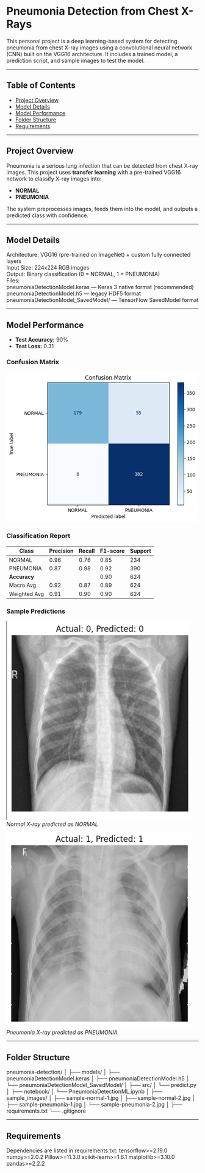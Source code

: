 # Pneumonia Detection from Chest X-Rays

This personal project is a deep learning-based system for detecting pneumonia from chest X-ray images using a convolutional neural network (CNN) built on the VGG16 architecture. It includes a trained model, a prediction script, and sample images to test the model.

---

## Table of Contents

- [Project Overview](#project-overview)
- [Model Details](#model-details)
- [Model Performance](#model-performance)
- [Folder Structure](#folder-structure)
- [Requirements](#requirements)

---

## Project Overview

Pneumonia is a serious lung infection that can be detected from chest X-ray images. This project uses **transfer learning** with a pre-trained VGG16 network to classify X-ray images into:

- **NORMAL**
- **PNEUMONIA**

The system preprocesses images, feeds them into the model, and outputs a predicted class with confidence.

---
## Model Details

Architecture: VGG16 (pre-trained on ImageNet) + custom fully connected layers  
Input Size: 224x224 RGB images  
Output: Binary classification (0 = NORMAL, 1 = PNEUMONIA)  
Files:  
pneumoniaDetectionModel.keras — Keras 3 native format (recommended)  
pneumoniaDetectionModel.h5 — legacy HDF5 format  
pneumoniaDetectionModel_SavedModel/ — TensorFlow SavedModel format  

---

## Model Performance

- **Test Accuracy:** 90%
- **Test Loss:** 0.31

### Confusion Matrix
![Confusion Matrix](sample-images/confusion-matrix.png)

### Classification Report

| Class       | Precision | Recall | F1-score | Support |
|-------------|-----------|--------|----------|---------|
| NORMAL      | 0.96      | 0.76   | 0.85     | 234     |
| PNEUMONIA   | 0.87      | 0.98   | 0.92     | 390     |
| **Accuracy**|           |        | 0.90     | 624     |
| Macro Avg   | 0.92      | 0.87   | 0.89     | 624     |
| Weighted Avg| 0.91      | 0.90   | 0.90     | 624     |


### Sample Predictions
![Prediction Example](sample-images/sample-normal-prediction.jpg)
_Normal X-ray predicted as NORMAL_

![Prediction Example](sample-images/sample-pneumonia-prediction.jpg)
_Pneumonia X-ray predicted as PNEUMONIA_


---

## Folder Structure
pneumonia-detection/
│
├── models/
│ ├── pneumoniaDetectionModel.keras
│ ├── pneumoniaDetectionModel.h5
│ └── pneumoniaDetectionModel_SavedModel/
│
├── src/
│ └── predict.py
│
├── notebook/
│ └── PneumoniaDetectionML.ipynb
│
├── sample_images/
│ ├── sample-normal-1.jpg
│ ├── sample-normal-2.jpg
│ ├── sample-pneumonia-1.jpg
│ └── sample-pneumonia-2.jpg
│
├── requirements.txt
└── .gitignore

---
## Requirements

Dependencies are listed in requirements.txt:
tensorflow>=2.19.0
numpy>=2.0.2
Pillow>=11.3.0
scikit-learn>=1.6.1
matplotlib>=3.10.0
pandas>=2.2.2
